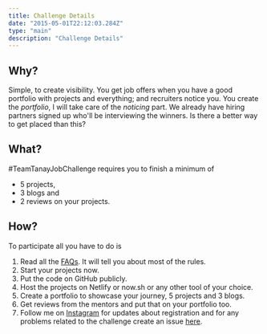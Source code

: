 ```yaml
---
title: Challenge Details
date: "2015-05-01T22:12:03.284Z"
type: "main"
description: "Challenge Details"
---
```


## Why?

Simple, to create visibility. You get job offers when you have a good portfolio with projects and everything; and recruiters notice you.
You create the _portfolio_, I will take care of the _noticing_ part. We already have hiring partners signed up who'll be interviewing the winners. Is there a better way to get placed than this?

## What?

\#TeamTanayJobChallenge requires you to finish a minimum of

- 5 projects,
- 3 blogs and
- 2 reviews on your projects.

## How?

To participate all you have to do is

1.  Read all the [FAQs](/faqs). It will tell you about most of the rules.
1.  Start your projects now.
1.  Put the code on GitHub publicly.
1.  Host the projects on Netlify or now.sh or any other tool of your choice.
1.  Create a portfolio to showcase your journey, 5 projects and 3 blogs.
1.  Get reviews from the mentors and put that on your portfolio too.
1.  Follow me on [Instagram](https://instagram.com/tanaypratap) for updates about registration and for any problems related to the challenge create an issue [here](https://github.com/tanaypratap/teamtanay.jobchallenge.dev/issues).
